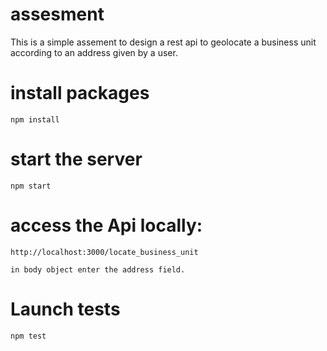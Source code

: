 # assesment
 This is a simple assement to design a rest api to geolocate a business unit according to an address given by a user.

 # install packages
 ```
 npm install

 ```

 # start the server

 ```
 npm start

 ```

 # access the Api locally: 
 ```
 http://localhost:3000/locate_business_unit

 in body object enter the address field.

 ```

 # Launch tests
```
npm test

```
